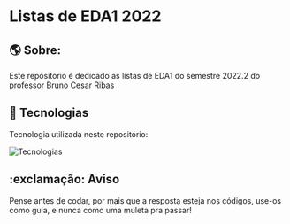 # Listas de EDA1 2022 

## :earth_americas: Sobre:

Este repositório é dedicado as listas de EDA1 do semestre 2022.2 do professor Bruno Cesar Ribas

## :hammer: Tecnologias

Tecnologia utilizada neste repositório: 

![Tecnologias](https://skillicons.dev/icons?i=c)

## :exclamação: Aviso

Pense antes de codar, por mais que a resposta esteja nos códigos, use-os como guia, e nunca como uma muleta pra passar!
 
